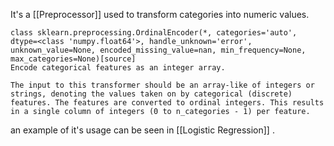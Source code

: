 It's a [[Preprocessor]] used to transform categories into numeric values.

```
class sklearn.preprocessing.OrdinalEncoder(*, categories='auto', dtype=<class 'numpy.float64'>, handle_unknown='error', unknown_value=None, encoded_missing_value=nan, min_frequency=None, max_categories=None)[source]
Encode categorical features as an integer array.

The input to this transformer should be an array-like of integers or strings, denoting the values taken on by categorical (discrete) features. The features are converted to ordinal integers. This results in a single column of integers (0 to n_categories - 1) per feature.
```

an example of it's usage can be seen in [[Logistic Regression]] .